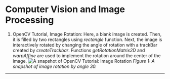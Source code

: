 # Computer Vision and Image Processing
1. OpenCV Tutorial, Image Rotation: Here, a blank image is created. Then, it is filled by two rectangles using *rectangle* function. Next, the image is interactively rotated by changing the angle of rotation with a trackBar created by *createTrackbar*. Functions *getRotationMatrix2D* and *warpAffine* are used to implement the rotation around the center of the image.
![A snapshot of OpenCV Tutorial: Image Rotation](Media/opencv-tutorial-image-formation.jpg) *Figure 1: A snapshot of image rotation by angle 30.*
---